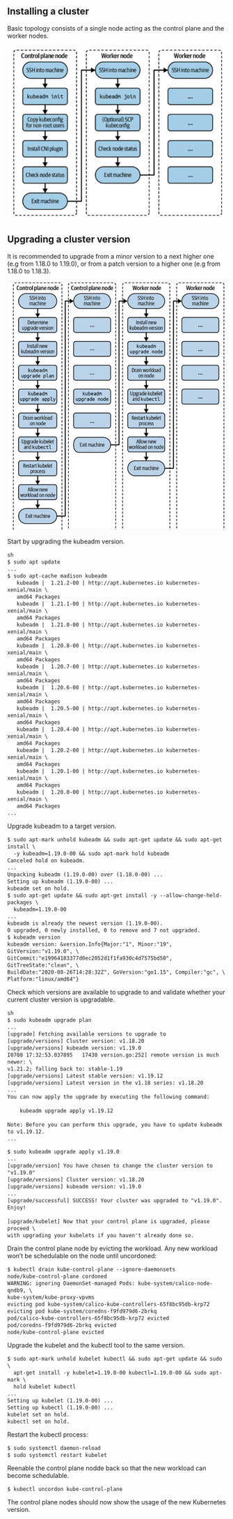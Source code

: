 ## Installing a cluster

Basic topology consists of a single node acting as the control plane and the worker nodes.

![Single Node Control Plane](./images/single-node-control-plane.png)

## Upgrading a cluster version

It is recommended to upgrade from a minor version to a next higher one (e.g from 1.18.0 to 1.19.0), or from a patch version to a higher one (e.g from 1.18.0 to 1.18.3).

![Process for a cluster version upgrade](./images/cluster-upgrade.png)

Start by upgrading the kubeadm version. 

```
sh
$ sudo apt update
...
$ sudo apt-cache madison kubeadm
   kubeadm |  1.21.2-00 | http://apt.kubernetes.io kubernetes-xenial/main \
   amd64 Packages
   kubeadm |  1.21.1-00 | http://apt.kubernetes.io kubernetes-xenial/main \
   amd64 Packages
   kubeadm |  1.21.0-00 | http://apt.kubernetes.io kubernetes-xenial/main \
   amd64 Packages
   kubeadm |  1.20.8-00 | http://apt.kubernetes.io kubernetes-xenial/main \
   amd64 Packages
   kubeadm |  1.20.7-00 | http://apt.kubernetes.io kubernetes-xenial/main \
   amd64 Packages
   kubeadm |  1.20.6-00 | http://apt.kubernetes.io kubernetes-xenial/main \
   amd64 Packages
   kubeadm |  1.20.5-00 | http://apt.kubernetes.io kubernetes-xenial/main \
   amd64 Packages
   kubeadm |  1.20.4-00 | http://apt.kubernetes.io kubernetes-xenial/main \
   amd64 Packages
   kubeadm |  1.20.2-00 | http://apt.kubernetes.io kubernetes-xenial/main \
   amd64 Packages
   kubeadm |  1.20.1-00 | http://apt.kubernetes.io kubernetes-xenial/main \
   amd64 Packages
   kubeadm |  1.20.0-00 | http://apt.kubernetes.io kubernetes-xenial/main \
   amd64 Packages
...
```

Upgrade kubeadm to a target version.

```
$ sudo apt-mark unhold kubeadm && sudo apt-get update && sudo apt-get install \
  -y kubeadm=1.19.0-00 && sudo apt-mark hold kubeadm
Canceled hold on kubeadm.
...
Unpacking kubeadm (1.19.0-00) over (1.18.0-00) ...
Setting up kubeadm (1.19.0-00) ...
kubeadm set on hold.
$ sudo apt-get update && sudo apt-get install -y --allow-change-held-packages \
  kubeadm=1.19.0-00
...
kubeadm is already the newest version (1.19.0-00).
0 upgraded, 0 newly installed, 0 to remove and 7 not upgraded.
$ kubeadm version
kubeadm version: &version.Info{Major:"1", Minor:"19", GitVersion:"v1.19.0", \
GitCommit:"e19964183377d0ec2052d1f1fa930c4d7575bd50", GitTreeState:"clean", \
BuildDate:"2020-08-26T14:28:32Z", GoVersion:"go1.15", Compiler:"gc", \
Platform:"linux/amd64"}
```

Check which versions are available to upgrade to and validate whether your current cluster version is upgradable.

```
sh
$ sudo kubeadm upgrade plan
...
[upgrade] Fetching available versions to upgrade to
[upgrade/versions] Cluster version: v1.18.20
[upgrade/versions] kubeadm version: v1.19.0
I0708 17:32:53.037895   17430 version.go:252] remote version is much newer: \
v1.21.2; falling back to: stable-1.19
[upgrade/versions] Latest stable version: v1.19.12
[upgrade/versions] Latest version in the v1.18 series: v1.18.20
...
You can now apply the upgrade by executing the following command:

	kubeadm upgrade apply v1.19.12

Note: Before you can perform this upgrade, you have to update kubeadm to v1.19.12.
...
```

```
$ sudo kubeadm upgrade apply v1.19.0
...
[upgrade/version] You have chosen to change the cluster version to "v1.19.0"
[upgrade/versions] Cluster version: v1.18.20
[upgrade/versions] kubeadm version: v1.19.0
...
[upgrade/successful] SUCCESS! Your cluster was upgraded to "v1.19.0". Enjoy!

[upgrade/kubelet] Now that your control plane is upgraded, please proceed \
with upgrading your kubelets if you haven't already done so.
```

Drain the control plane node by evicting the workload. Any new workload won’t be schedulable on the node until uncordoned:

```
$ kubectl drain kube-control-plane --ignore-daemonsets
node/kube-control-plane cordoned
WARNING: ignoring DaemonSet-managed Pods: kube-system/calico-node-qndb9, \
kube-system/kube-proxy-vpvms
evicting pod kube-system/calico-kube-controllers-65f8bc95db-krp72
evicting pod kube-system/coredns-f9fd979d6-2brkq
pod/calico-kube-controllers-65f8bc95db-krp72 evicted
pod/coredns-f9fd979d6-2brkq evicted
node/kube-control-plane evicted
```

Upgrade the kubelet and the kubectl tool to the same version.

```
$ sudo apt-mark unhold kubelet kubectl && sudo apt-get update && sudo \
  apt-get install -y kubelet=1.19.0-00 kubectl=1.19.0-00 && sudo apt-mark \
  hold kubelet kubectl
...
Setting up kubelet (1.19.0-00) ...
Setting up kubectl (1.19.0-00) ...
kubelet set on hold.
kubectl set on hold.
```

Restart the kubectl process:

```
$ sudo systemctl daemon-reload
$ sudo systemctl restart kubelet
```

Reenable the control plane nodde back so that the new workload can become schedulable.

```
$ kubectl uncordon kube-control-plane
```

The control plane nodes should now show the usage of the new Kubernetes version.